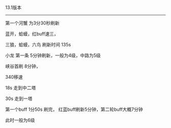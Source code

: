 13.1版本

---

第一个河蟹 为3分30秒刷新

蓝开，蛤蟆，红buff速三，

 三狼，蛤蟆，六鸟 刷新时间  135s

小龙 第一条 5分钟刷新，一般为4级，中路为5级

峡谷首刷 8分钟，

340移速

18s 走到中二塔

30s 走到一塔



第一个buff 1分50s 刷完， 红蓝buff刷新5分钟，第二轮buff大概7分钟

此时一般为6级


